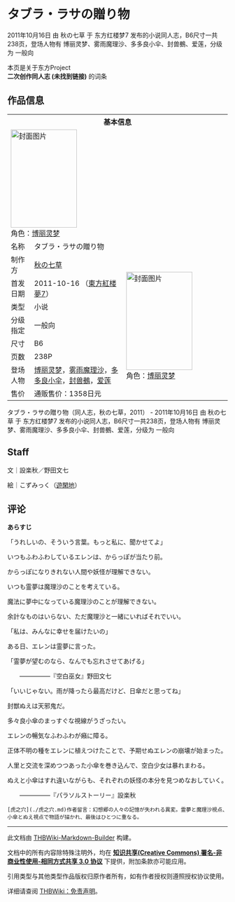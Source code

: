 # タブラ・ラサの贈り物

<!-- source html: G:\repos\THBWiki-Markdown-Builder\THBWikiMarkdown\Temp\main\7\71\ns0%3A%E3%82%BF%E3%83%96%E3%83%A9%E3%83%BB%E3%83%A9%E3%82%B5%E3%81%AE%E8%B4%88%E3%82%8A%E7%89%A9.html -->

2011年10月16日 由 秋の七草 于 东方红楼梦7 发布的小说同人志，B6尺寸一共238页，登场人物有 博丽灵梦、雾雨魔理沙、多多良小伞、封兽鵺、爱莲，分级为 一般向

本页是关于东方Project  
 **二次创作同人志 (未找到链接)** 的词条
## 作品信息

<table><tbody><tr><th colspan="3">基本信息</th></tr><tr><td class="cover-artwork-mobile" colspan="2"><a href="./文件-タブラ・ラサの贈り物封面.jpg.md" class="image" title="封面图片"><img alt="封面图片" src="https://upload.thwiki.cc/thumb/5/5c/%E3%82%BF%E3%83%96%E3%83%A9%E3%83%BB%E3%83%A9%E3%82%B5%E3%81%AE%E8%B4%88%E3%82%8A%E7%89%A9%E5%B0%81%E9%9D%A2.jpg/151px-%E3%82%BF%E3%83%96%E3%83%A9%E3%83%BB%E3%83%A9%E3%82%B5%E3%81%AE%E8%B4%88%E3%82%8A%E7%89%A9%E5%B0%81%E9%9D%A2.jpg" decoding="async" loading="lazy" width="151" height="224" srcset="https://upload.thwiki.cc/thumb/5/5c/%E3%82%BF%E3%83%96%E3%83%A9%E3%83%BB%E3%83%A9%E3%82%B5%E3%81%AE%E8%B4%88%E3%82%8A%E7%89%A9%E5%B0%81%E9%9D%A2.jpg/227px-%E3%82%BF%E3%83%96%E3%83%A9%E3%83%BB%E3%83%A9%E3%82%B5%E3%81%AE%E8%B4%88%E3%82%8A%E7%89%A9%E5%B0%81%E9%9D%A2.jpg 1.5x, https://upload.thwiki.cc/thumb/5/5c/%E3%82%BF%E3%83%96%E3%83%A9%E3%83%BB%E3%83%A9%E3%82%B5%E3%81%AE%E8%B4%88%E3%82%8A%E7%89%A9%E5%B0%81%E9%9D%A2.jpg/302px-%E3%82%BF%E3%83%96%E3%83%A9%E3%83%BB%E3%83%A9%E3%82%B5%E3%81%AE%E8%B4%88%E3%82%8A%E7%89%A9%E5%B0%81%E9%9D%A2.jpg 2x" data-file-width="405" data-file-height="600"></a><div class="cover-char">角色：<a href="./博丽灵梦.md" title="博丽灵梦">博丽灵梦</a></div></td>
</tr><tr><td class="label">名称</td><td colspan="2"> タブラ・ラサの贈り物 </td></tr><tr><td class="label">制作方</td><td><a href="./秋の七草.md" title="秋の七草">秋の七草</a></td><td class="cover-artwork" rowspan="8" style="min-width:224px;"><a href="./文件-タブラ・ラサの贈り物封面.jpg.md" class="image" title="封面图片"><img alt="封面图片" src="https://upload.thwiki.cc/thumb/5/5c/%E3%82%BF%E3%83%96%E3%83%A9%E3%83%BB%E3%83%A9%E3%82%B5%E3%81%AE%E8%B4%88%E3%82%8A%E7%89%A9%E5%B0%81%E9%9D%A2.jpg/151px-%E3%82%BF%E3%83%96%E3%83%A9%E3%83%BB%E3%83%A9%E3%82%B5%E3%81%AE%E8%B4%88%E3%82%8A%E7%89%A9%E5%B0%81%E9%9D%A2.jpg" decoding="async" loading="lazy" width="151" height="224" srcset="https://upload.thwiki.cc/thumb/5/5c/%E3%82%BF%E3%83%96%E3%83%A9%E3%83%BB%E3%83%A9%E3%82%B5%E3%81%AE%E8%B4%88%E3%82%8A%E7%89%A9%E5%B0%81%E9%9D%A2.jpg/227px-%E3%82%BF%E3%83%96%E3%83%A9%E3%83%BB%E3%83%A9%E3%82%B5%E3%81%AE%E8%B4%88%E3%82%8A%E7%89%A9%E5%B0%81%E9%9D%A2.jpg 1.5x, https://upload.thwiki.cc/thumb/5/5c/%E3%82%BF%E3%83%96%E3%83%A9%E3%83%BB%E3%83%A9%E3%82%B5%E3%81%AE%E8%B4%88%E3%82%8A%E7%89%A9%E5%B0%81%E9%9D%A2.jpg/302px-%E3%82%BF%E3%83%96%E3%83%A9%E3%83%BB%E3%83%A9%E3%82%B5%E3%81%AE%E8%B4%88%E3%82%8A%E7%89%A9%E5%B0%81%E9%9D%A2.jpg 2x" data-file-width="405" data-file-height="600"></a><div class="cover-char">角色：<a href="./博丽灵梦.md" title="博丽灵梦">博丽灵梦</a></div></td>
</tr><tr><td class="label">首发日期</td><td>2011-10-16&#160;（<a href="/展会作品列表?e=%E4%B8%9C%E6%96%B9%E7%BA%A2%E6%A5%BC%E6%A2%A6%237">東方紅楼夢7</a>）</td></tr><tr><td class="label">类型</td><td>小说</td></tr><tr><td class="label">分级指定</td><td>一般向</td></tr><tr><td class="label">尺寸</td><td>B6</td></tr><tr><td class="label">页数</td><td>238P</td></tr><tr><td class="label">登场人物</td><td><a href="./博丽灵梦.md" title="博丽灵梦">博丽灵梦</a>，<a href="./雾雨魔理沙.md" title="雾雨魔理沙">雾雨魔理沙</a>，<a href="./多多良小伞.md" title="多多良小伞">多多良小伞</a>，<a href="./封兽鵺.md" title="封兽鵺">封兽鵺</a>，<a href="./爱莲.md" title="爱莲">爱莲</a></td></tr><tr><td class="label">售价</td><td>通贩售价：1358日元</td></tr></tbody></table>

タブラ・ラサの贈り物（同人志，秋の七草，2011） - 2011年10月16日 由 秋の七草 于 东方红楼梦7 发布的小说同人志，B6尺寸一共238页，登场人物有 博丽灵梦、雾雨魔理沙、多多良小伞、封兽鵺、爱莲，分级为 一般向
## Staff
  
文｜設楽秋／野田文七  

絵｜こずみっく（[遊閑地](./遊閑地.md)）
  

## 评论
  
 **あらすじ** 
  
  
「うれしいの、そういう言葉。もっと私に、聞かせてよ」
  
  
いつもふわふわしているエレンは、からっぽが当たり前。  

からっぽになりきれない人間や妖怪が理解できない。  

いつも霊夢は魔理沙のことを考えている。  

魔法に夢中になっている魔理沙のことが理解できない。  

余計なものはいらない、ただ魔理沙と一緒にいればそれでいい。  

「私は、みんなに幸せを届けたいの」  

ある日、エレンは霊夢に言った。  

「霊夢が望むのなら、なんでも忘れさせてあげる」  

　　—————『空白巫女』野田文七
  
  
  

「いいじゃない。雨が降ったら最高だけど、日傘だと思ってね」  

  
  
封獣ぬえは天邪鬼だ。  

多々良小傘のまっすぐな視線がうざったい。  

エレンの暢気なふわふわが癪に障る。  

正体不明の種をエレンに植えつけたことで、予期せぬエレンの崩壊が始まった。  

人里と交流を深めつつあった小傘を巻き込んで、空白少女は暴れまわる。  

ぬえと小傘はすれ違いながらも、それぞれの妖怪の本分を見つめなおしていく。  

　　—————『パラソルストーリー』設楽秋
  

```
[虎之穴](./虎之穴.md)作者留言：幻想郷の人々の記憶が失われる異変。霊夢と魔理沙視点、小傘とぬえ視点で物語が描かれ、最後はひとつに重なる。
```






---

此文档由 [THBWiki-Markdown-Builder](https://github.com/Delsin-Yu/THBWiki-Markdown-Builder) 构建。

文档中的所有内容除特殊注明外，均在 [**知识共享(Creative Commons) 署名-非商业性使用-相同方式共享 3.0 协议**](https://creativecommons.org/licenses/by-sa/3.0/deed.zh-hans) 下提供，附加条款亦可能应用。

引用类型与其他类型作品版权归原作者所有，如有作者授权则遵照授权协议使用。

详细请查阅 [THBWiki：免责声明](https://thbwiki.cc/THBWiki:%E5%85%8D%E8%B4%A3%E5%A3%B0%E6%98%8E)。

